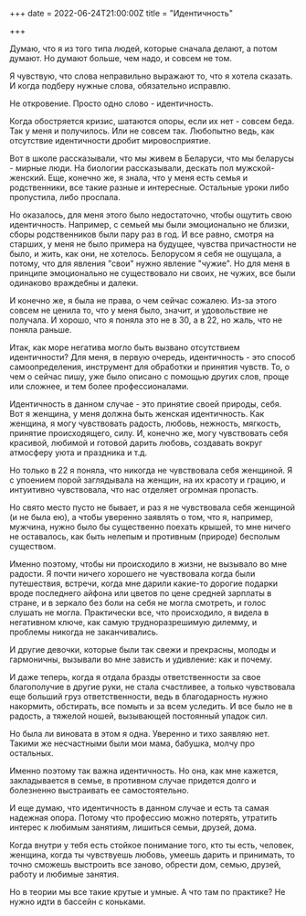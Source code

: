 +++
date = 2022-06-24T21:00:00Z
title = "Идентичность"

+++

Думаю, что я из того типа людей, которые сначала делают, а потом думают. Но думают больше, чем надо, и совсем не том.

Я чувствую, что слова неправильно выражают то, что я хотела сказать. И когда подберу нужные слова, обязательно исправлю.

Не откровение. Просто одно слово - идентичность.

Когда обостряется кризис, шатаются опоры, если их нет - совсем беда. Так у меня и получилось. Или не совсем так. Любопытно ведь, как отсутствие идентичности дробит мировосприятие.

Вот в школе рассказывали, что мы живем в Беларуси, что мы беларусы - мирные люди. На биологии рассказывали, дескать пол мужской-женский. Еще, конечно же, я знала, что у меня есть семья и родственники, все такие разные и интересные. Остальные уроки либо пропустила, либо проспала.

Но оказалось, для меня этого было недостаточно, чтобы ощутить свою идентичность. Например, с семьей мы были эмоционально не близки, сборы родственников были пару раз в год. И все равно, смотря на старших, у меня не было примера на будущее, чувства причастности не было, и жить, как они, не хотелось. Белорусом я себя не ощущала, а потому, что для явления "свои" нужно явление "чужие". Но для меня в принципе эмоционально не существовало ни своих, не чужих, все были одинаково враждебны и далеки.

И конечно же, я была не права, о чем сейчас сожалею. Из-за этого совсем не ценила то, что у меня было, значит, и удовольствие не получала. И хорошо, что я поняла это не в 30, а в 22, но жаль, что не поняла раньше.

Итак, как море негатива могло быть вызвано отсутствием идентичности? Для меня, в первую очередь, идентичность - это способ самоопределения, инструмент для обработки и принятия чувств. То, о чем о сейчас пишу, уже было описано с помощью других слов, проще или сложнее, и тем более профессионалами.

Идентичность в данном случае - это принятие своей природы, себя. Вот я женщина, у меня должна быть женская идентичность. Как женщина, я могу чувствовать радость, любовь, нежность, мягкость, принятие происходящего, силу. И, конечно же, могу чувствовать себя красивой, любимой и готовой дарить любовь, создавать вокруг атмосферу уюта и праздника и т.д.

Но только в 22 я поняла, что никогда не чувствовала себя женщиной. Я с упоением порой заглядывала на женщин, на их красоту и грацию, и интуитивно чувствовала, что нас отделяет огромная пропасть.

Но свято место пусто не бывает, и раз я не чувствовала себя женщиной (и не была ею), а чтобы уверенно заявлять о том, что я, например, мужчина, нужно было бы существенно поехать крышей, то мне ничего не оставалось, как быть нелепым и противным (природе) бесполым существом.

Именно поэтому, чтобы ни происходило в жизни, не вызывало во мне радости. Я почти ничего хорошего не чувствовала когда были путешествия, встречи, когда мне дарили какие-то дорогие подарки вроде последнего айфона или цветов по цене средней зарплаты в стране, и в зеркало без боли на себя не могла смотреть, и голос слушать не могла. Практически все, что происходило, я видела в негативном ключе, как самую трудноразрешимую дилемму, и проблемы никогда не заканчивались.

И другие девочки, которые были так свежи и прекрасны, молоды и гармоничны, вызывали во мне зависть и удивление: как и почему.

И даже теперь, когда я отдала бразды ответственности за свое благополучие в другие руки, не стала счастливее, а только чувствовала еще больший груз ответственности, ведь в благодарность нужно накормить, обстирать, все помыть и за всем уследить. И все было не в радость, а тяжелой ношей, вызывающей постоянный упадок сил.

Но была ли виновата в этом я одна. Уверенно и тихо заявляю нет. Такими же несчастными были мои мама, бабушка, молчу про остальных.

Именно поэтому так важна идентичность. Но она, как мне кажется, закладывается в семье, в противном случае придется долго и болезненно выстраивать ее самостоятельно.

И еще думаю, что идентичность в данном случае и есть та самая надежная опора. Потому что профессию можно потерять, утратить интерес к любимым занятиям, лишиться семьи, друзей, дома.

Когда внутри у тебя есть стойкое понимание того, кто ты есть, человек, женщина, когда ты чувствуешь любовь, умеешь дарить и принимать, то точно сможешь выстроить все заново, обрести дом, семью, друзей, работу и любимые занятия.

Но в теории мы все такие крутые и умные. А что там по практике? Не нужно идти в бассейн с коньками.
